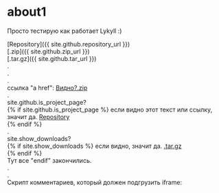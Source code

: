 # about1
Просто тестирую как работает Lykyll :)  


[Repository]({{ site.github.repository_url }})  
[.zip]({{ site.github.zip_url }})  
[.tar.gz]({{ site.github.tar_url }})  
.  
.  
.  
ссылка "a href": <a href="{{ site.github.zip_url }}">Видно?.zip</a>  
.  
site.github.is_project_page?  
{% if site.github.is_project_page %}
если видно этот текст или ссылку, значит да. <a href="{{ site.github.repository_url }}">Repository</a>  
{% endif %}  
.  
site.show_downloads?  
{% if site.show_downloads %}
если видно, значит да. <a href="{{ site.github.tar_url }}">.tar.gz</a>  
{% endif %}  
Тут все "endif" закончились.  
.  
.  
Скрипт комментариев, который должен подгрузить iframe:  
<script async src="https://comments.app/js/widget.js?2" data-comments-app-website="zuRUPyyL" data-limit="5"></script>
